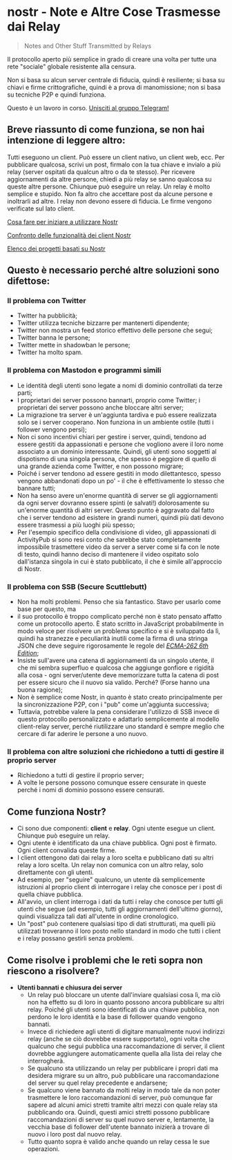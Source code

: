 # nostr - Note e Altre Cose Trasmesse dai Relay
> Notes and Other Stuff Transmitted by Relays

Il protocollo aperto più semplice in grado di creare una volta per tutte una rete "sociale" globale resistente alla censura.

Non si basa su alcun server centrale di fiducia, quindi è resiliente; si basa su chiavi e firme crittografiche, quindi è a prova di manomissione; non si basa su tecniche P2P e quindi funziona.

Questo è un lavoro in corso. [Unisciti al gruppo Telegram!](https://t.me/nostr_protocol)

## Breve riassunto di come funziona, se non hai intenzione di leggere altro:

Tutti eseguono un client. Può essere un client nativo, un client web, ecc. Per pubblicare qualcosa, scrivi un post, firmalo con la tua chiave e invialo a più relay (server ospitati da qualcun altro o da te stesso). Per ricevere aggiornamenti da altre persone, chiedi a più relay se sanno qualcosa su queste altre persone. Chiunque può eseguire un relay. Un relay è molto semplice e stupido. Non fa altro che accettare post da alcune persone e inoltrarli ad altre. I relay non devono essere di fiducia. Le firme vengono verificate sul lato client.

[Cosa fare per iniziare a utilizzare Nostr](https://github.com/vishalxl/nostr_console/discussions/31)

[Confronto delle funzionalità dei client Nostr](https://github.com/vishalxl/Nostr-Clients-Features-List/blob/main/Readme.md)

[Elenco dei progetti basati su Nostr](https://github.com/aljazceru/awesome-nostr)

## Questo è necessario perché altre soluzioni sono difettose:

### Il problema con Twitter

- Twitter ha pubblicità;
- Twitter utilizza tecniche bizzarre per mantenerti dipendente;
- Twitter non mostra un feed storico effettivo delle persone che segui;
- Twitter banna le persone;
- Twitter mette in shadowban le persone;
- Twitter ha molto spam.

### Il problema con Mastodon e programmi simili

- Le identità degli utenti sono legate a nomi di dominio controllati da terze parti;
- I proprietari dei server possono bannarti, proprio come Twitter; i proprietari dei server possono anche bloccare altri server;
- La migrazione tra server è un'aggiunta tardiva e può essere realizzata solo se i server cooperano. Non funziona in un ambiente ostile (tutti i follower vengono persi);
- Non ci sono incentivi chiari per gestire i server, quindi, tendono ad essere gestiti da appassionati e persone che vogliono avere il loro nome associato a un dominio interessante. Quindi, gli utenti sono soggetti al dispotismo di una singola persona, che spesso è peggiore di quello di una grande azienda come Twitter, e non possono migrare;
- Poiché i server tendono ad essere gestiti in modo dilettantesco, spesso vengono abbandonati dopo un po' - il che è effettivamente lo stesso che bannare tutti;
- Non ha senso avere un'enorme quantità di server se gli aggiornamenti da ogni server dovranno essere spinti (e salvati!) dolorosamente su un'enorme quantità di altri server. Questo punto è aggravato dal fatto che i server tendono ad esistere in grandi numeri, quindi più dati devono essere trasmessi a più luoghi più spesso;
- Per l'esempio specifico della condivisione di video, gli appassionati di ActivityPub si sono resi conto che sarebbe stato completamente impossibile trasmettere video da server a server come si fa con le note di testo, quindi hanno deciso di mantenere il video ospitato solo dall'istanza singola in cui è stato pubblicato, il che è simile all'approccio di Nostr.

### Il problema con SSB (Secure Scuttlebutt)

- Non ha molti problemi. Penso che sia fantastico. Stavo per usarlo come base per questo, ma
- il suo protocollo è troppo complicato perché non è stato pensato affatto come un protocollo aperto. È stato scritto in JavaScript probabilmente in modo veloce per risolvere un problema specifico e si è sviluppato da lì, quindi ha stranezze e peculiarità inutili come la firma di una stringa JSON che deve seguire rigorosamente le regole del [_ECMA-262 6th Edition_](https://www.ecma-international.org/ecma-262/6.0/#sec-json.stringify);
- Insiste sull'avere una catena di aggiornamenti da un singolo utente, il che mi sembra superfluo e qualcosa che aggiunge gonfiore e rigidità alla cosa - ogni server/utente deve memorizzare tutta la catena di post per essere sicuro che il nuovo sia valido. Perché? (Forse hanno una buona ragione);
- Non è semplice come Nostr, in quanto è stato creato principalmente per la sincronizzazione P2P, con i "pub" come un'aggiunta successiva;
- Tuttavia, potrebbe valere la pena considerare l'utilizzo di SSB invece di questo protocollo personalizzato e adattarlo semplicemente al modello client-relay server, perché riutilizzare uno standard è sempre meglio che cercare di far aderire le persone a uno nuovo.

### Il problema con altre soluzioni che richiedono a tutti di gestire il proprio server

- Richiedono a tutti di gestire il proprio server;
- A volte le persone possono comunque essere censurate in queste perché i nomi di dominio possono essere censurati.

## Come funziona Nostr?

- Ci sono due componenti: __client__ e __relay__. Ogni utente esegue un client. Chiunque può eseguire un relay.
- Ogni utente è identificato da una chiave pubblica. Ogni post è firmato. Ogni client convalida queste firme.
- I client ottengono dati dai relay a loro scelta e pubblicano dati su altri relay a loro scelta. Un relay non comunica con un altro relay, solo direttamente con gli utenti.
- Ad esempio, per "seguire" qualcuno, un utente dà semplicemente istruzioni al proprio client di interrogare i relay che conosce per i post di quella chiave pubblica.
- All'avvio, un client interroga i dati da tutti i relay che conosce per tutti gli utenti che segue (ad esempio, tutti gli aggiornamenti dell'ultimo giorno), quindi visualizza tali dati all'utente in ordine cronologico.
- Un "post" può contenere qualsiasi tipo di dati strutturati, ma quelli più utilizzati troveranno il loro posto nello standard in modo che tutti i client e i relay possano gestirli senza problemi.

## Come risolve i problemi che le reti sopra non riescono a risolvere?

- **Utenti bannati e chiusura dei server**
  - Un relay può bloccare un utente dall'inviare qualsiasi cosa lì, ma ciò non ha effetto su di loro in quanto possono ancora pubblicare su altri relay. Poiché gli utenti sono identificati da una chiave pubblica, non perdono le loro identità e la base di follower quando vengono bannati.
  - Invece di richiedere agli utenti di digitare manualmente nuovi indirizzi relay (anche se ciò dovrebbe essere supportato), ogni volta che qualcuno che segui pubblica una raccomandazione di server, il client dovrebbe aggiungere automaticamente quella alla lista dei relay che interrogherà.
  - Se qualcuno sta utilizzando un relay per pubblicare i propri dati ma desidera migrare su un altro, può pubblicare una raccomandazione del server su quel relay precedente e andarsene;
  - Se qualcuno viene bannato da molti relay in modo tale da non poter trasmettere le loro raccomandazioni di server, può comunque far sapere ad alcuni amici stretti tramite altri mezzi con quale relay sta pubblicando ora. Quindi, questi amici stretti possono pubblicare raccomandazioni di server su quel nuovo server e, lentamente, la vecchia base di follower dell'utente bannato inizierà a trovare di nuovo i loro post dal nuovo relay.
  - Tutto quanto sopra è valido anche quando un relay cessa le sue operazioni.

